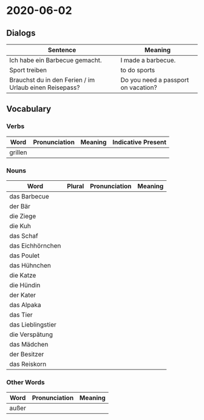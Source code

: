 # 2020-06-02

## Dialogs

| Sentence                                               | Meaning                             |
| ------------------------------------------------------ | ----------------------------------- |
| Ich habe ein Barbecue gemacht.                         | I made a barbecue.                  |
| Sport treiben                                          | to do sports                        |
| Brauchst du in den Ferien / im Urlaub einen Reisepass? | Do you need a passport on vacation? |

## Vocabulary

### Verbs

| Word    | Pronunciation | Meaning | Indicative Present |
| ------- | ------------- | ------- | ------------------ |
| grillen |               |         |                    |

### Nouns

| Word              | Plural | Pronunciation | Meaning |
| ----------------- | ------ | ------------- | ------- |
| das Barbecue      |        |               |         |
| der Bär           |        |               |         |
| die Ziege         |        |               |         |
| die Kuh           |        |               |         |
| das Schaf         |        |               |         |
| das Eichhörnchen  |        |               |         |
| das Poulet        |        |               |         |
| das Hühnchen      |        |               |         |
| die Katze         |        |               |         |
| die Hündin        |        |               |         |
| der Kater         |        |               |         |
| das Alpaka        |        |               |         |
| das Tier          |        |               |         |
| das Lieblingstier |        |               |         |
| die Verspätung    |        |               |         |
| das Mädchen       |        |               |         |
| der Besitzer      |        |               |         |
| das Reiskorn      |        |               |         |

### Other Words

| Word  | Pronunciation | Meaning |
| ----- | ------------- | ------- |
| außer |               |         |

